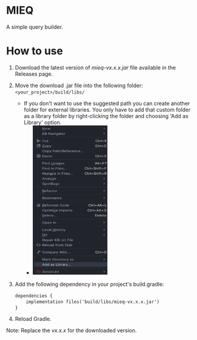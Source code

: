 # MIEQ
 A simple query builder.

# How to use

1. Download the latest version of _mieq-vx.x.x.jar_ file available in the Releases page.
2. Move the download .jar file into the following folder:
    ``<your_project>/build/libs/``
    
    - If you don't want to use the suggested path you can create another folder for external libraries. You only have to add that custom folder as a library folder by right-clicking the folder and choosing 'Add as Library' option.
      - <img src="https://github.com/zaytiri/MIEQ/blob/main/readme-images/1.png" width="200" height="400" />
3. Add the following dependency in your project's build.gradle:
    ```
    dependencies {
        implementation files('build/libs/mieq-vx.x.x.jar')
    }
    ```
4. Reload Gradle.

Note: Replace the _vx.x.x_ for the downloaded version.